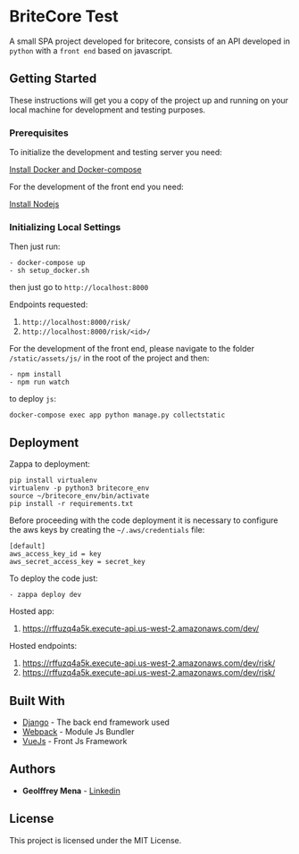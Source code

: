 # BriteCore Test

A small SPA project developed for britecore, consists of an API developed in `python` with a `front end` based on javascript.
## Getting Started

These instructions will get you a copy of the project up and running on your local machine for development and testing purposes. 

### Prerequisites

To initialize the development and testing server you need:

[Install Docker and Docker-compose](https://docs.docker.com/compose/install/#install-compose)

For the development of the front end you need:

[Install Nodejs](https://www.digitalocean.com/community/tutorials/how-to-install-node-js-on-ubuntu-18-04) 

### Initializing Local Settings


Then just run:

```
- docker-compose up
- sh setup_docker.sh
```

then just go to `http://localhost:8000`

Endpoints requested:
 1. `http://localhost:8000/risk/`
 2. `http://localhost:8000/risk/<id>/`

For the development of the front end, please navigate to the 
folder `/static/assets/js/` in the root of the project and then:
```
- npm install
- npm run watch
```

to deploy `js`:
```
docker-compose exec app python manage.py collectstatic
```

## Deployment

Zappa to deployment:

```
pip install virtualenv
virtualenv -p python3 britecore_env
source ~/britecore_env/bin/activate
pip install -r requirements.txt
```

Before proceeding with the code deployment it is necessary to 
configure the aws keys by creating the `~/.aws/credentials` file:

```
[default] 
aws_access_key_id = key
aws_secret_access_key = secret_key
```

To deploy the code just:
```
- zappa deploy dev
```

Hosted app:
 1) https://rffuzq4a5k.execute-api.us-west-2.amazonaws.com/dev/

Hosted endpoints:
 1) https://rffuzq4a5k.execute-api.us-west-2.amazonaws.com/dev/risk/
 2) https://rffuzq4a5k.execute-api.us-west-2.amazonaws.com/dev/risk/<id>
## Built With

* [Django](https://docs.djangoproject.com/en/2.1/) - The back end framework used
* [Webpack](https://webpack.js.org/) - Module Js Bundler
* [VueJs](https://vuejs.org/) - Front Js Framework


## Authors

* **Geolffrey Mena** - 
[Linkedin](https://www.linkedin.com/in/geolffrey-mena-43188365)

## License

This project is licensed under the MIT License.

